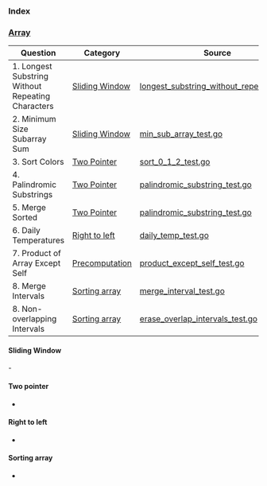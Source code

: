 ### Index

### [Array](https://www.techinterviewhandbook.org/algorithms/array)

| Question                                          | Category                          | Source                                                                                        |
| ------------------------------------------------- | --------------------------------- | --------------------------------------------------------------------------------------------- |
| 1. Longest Substring Without Repeating Characters | [Sliding Window](#sliding-window) | [longest_substring_without_repeat_test.go](./string/longest_substring_without_repeat_test.go) |
| 2. Minimum Size Subarray Sum                      | [Sliding Window](#sliding-window) | [min_sub_array_test.go](./array/min_sub_array_test.go)                                        |
| 3. Sort Colors                                    | [Two Pointer](#two-pointer)       | [sort_0_1_2_test.go](./array/sort_0_1_2_test.go)                                              |
| 4. Palindromic Substrings                         | [Two Pointer](#two-pointer)       | [palindromic_substring_test.go](./string/palindromic_substring_test.go)                       |
| 5. Merge Sorted                                   | [Two Pointer](#two-pointer)       | [palindromic_substring_test.go](./array/merge_sorted_test.go)                                 |
| 6. Daily Temperatures                             | [Right to left](#right-to-left)   | [daily_temp_test.go](./stack/daily_temp_test.go)                                              |
| 7. Product of Array Except Self                   | [Precomputation](#precomputation) | [product_except_self_test.go](./array/product_except_self_test.go)                            |
| 8. Merge Intervals                                | [Sorting array](#sorting-array)   | [merge_interval_test.go](./array/merge_interval_test.go)                                      |
| 8. Non-overlapping Intervals                      | [Sorting array](#sorting-array)   | [erase_overlap_intervals_test.go](./array/erase_overlap_intervals_test.go)                    |

#### Sliding Window
- 

#### Two pointer
-

#### Right to left
-

#### Sorting array
-